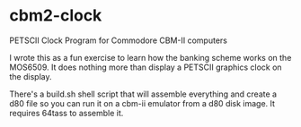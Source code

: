 # cbm2-clock
PETSCII Clock Program for Commodore CBM-II computers

I wrote this as a fun exercise to learn how the banking scheme works on the MOS6509. It does nothing more than display a PETSCII graphics clock on the display.

There's a build.sh shell script that will assemble everything and create a d80 file so you can run it on a cbm-ii emulator from a d80 disk image. It requires 64tass to assemble it.
